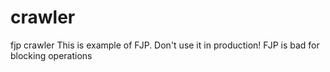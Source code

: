 # crawler
fjp crawler
This is example of FJP. Don't use it in production! FJP is bad for blocking operations
